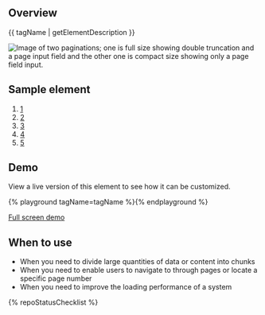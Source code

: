 ## Overview

{{ tagName | getElementDescription }}

<uxdot-example width-adjustment="794px">
  <img src="{{ './pagination-sample.png' | url }}" alt="Image of two paginations; one is full size showing double truncation and a page input field and the other one is compact size showing only a page field input.">
</uxdot-example>


## Sample element

<rh-pagination>
  <ol>
    <li><a href="#1">1</a></li>
    <li><a href="#2">2</a></li>
    <li><a href="#3">3</a></li>
    <li><a href="#4">4</a></li>
    <li><a href="#5">5</a></li>
  </ol>
</rh-pagination>


## Demo

View a live version of this element to see how it can be customized.

{% playground tagName=tagName %}{% endplayground %}

<rh-cta><a href="{{ './demo/' | url }}">Full screen demo</a></rh-cta>


## When to use
  - When you need to divide large quantities of data or content into chunks
  - When you need to enable users to navigate to through pages or locate a specific page number
  - When you need to improve the loading performance of a system

{% repoStatusChecklist %}
